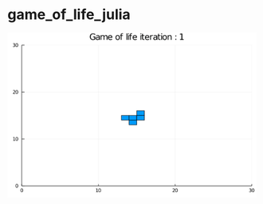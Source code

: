 # game_of_life_julia
<img src="https://github.com/anto9526/game_of_life_julia/blob/main/game_of_life_5fps.gif" alt="Databay showcase gif" title="Databay showcase gif" width="500"/>


